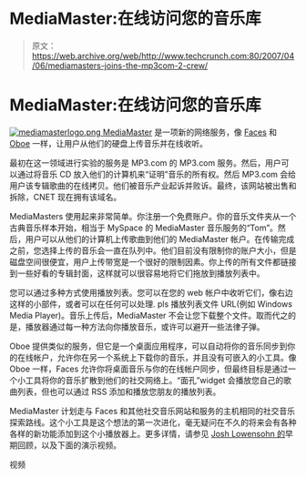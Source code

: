 # MediaMaster:在线访问您的音乐库

> 原文：<https://web.archive.org/web/http://www.techcrunch.com:80/2007/04/06/mediamasters-joins-the-mp3com-2-crew/>

# MediaMaster:在线访问您的音乐库

[![mediamasterlogo.png](img/7a4a9d4e3bbc7ad595c4bd9f8427e4b3.png) ](https://web.archive.org/web/20220629012118/http://mediamaster.com/) [MediaMaster](https://web.archive.org/web/20220629012118/http://mediamaster.com/) 是一项新的网络服务，像 [Faces](https://web.archive.org/web/20220629012118/http://www.beta.techcrunch.com/2006/08/30/facescom-could-shake-up-social-networking/) 和 [Oboe](https://web.archive.org/web/20220629012118/http://www.beta.techcrunch.com/2005/12/02/oboes-web-music-locker/) 一样，让用户从他们的硬盘上传音乐并在线收听。

最初在这一领域进行实验的服务是 MP3.com 的 MP3.com 服务。然后，用户可以通过将音乐 CD 放入他们的计算机来“证明”音乐的所有权。然后 MP3.com 会给用户该专辑歌曲的在线拷贝。他们被音乐产业起诉并败诉。最终，该网站被出售和拆除，CNET 现在拥有该域名。

MediaMasters 使用起来非常简单。你注册一个免费账户。你的音乐文件夹从一个古典音乐样本开始，相当于 MySpace 的 MediaMaster 音乐服务的“Tom”。然后，用户可以从他们的计算机上传歌曲到他们的 MediaMaster 帐户。在传输完成之前，您选择上传的音乐会一直在队列中。他们目前没有限制你的账户大小，但是磁盘空间很便宜，用户上传带宽是一个很好的限制因素。你上传的所有文件都链接到一些好看的专辑封面，这样就可以很容易地将它们拖放到播放列表中。

您可以通过多种方式使用播放列表。您可以在您的 web 帐户中收听它们，像右边这样的小部件，或者可以在任何可以处理. pls 播放列表文件 URL(例如 Windows Media Player)。音乐上传后，MediaMaster 不会让您下载整个文件。取而代之的是，播放器通过每一种方法向你播放音乐，或许可以避开一些法律子弹。

Oboe 提供类似的服务，但它是一个桌面应用程序，可以自动将你的音乐同步到你的在线帐户，允许你在另一个系统上下载你的音乐，并且没有可嵌入的小工具。像 Oboe 一样，Faces 允许你将桌面音乐与你的在线帐户同步，但最终目标是通过一个小工具将你的音乐扩散到他们的社交网络上。“面孔”widget 会播放您自己的歌曲列表，但也可以通过 RSS 添加和播放您朋友的播放列表。

MediaMaster 计划走与 Faces 和其他社交音乐网站和服务的主机相同的社交音乐探索路线。这个小工具是这个想法的第一次进化，毫无疑问在不久的将来会有各种各样的新功能添加到这个小播放器上。更多详情，请参见 [Josh Lowensohn 的](https://web.archive.org/web/20220629012118/http://www.webware.com/8301-1_109-9699994-2.html)早期回顾，以及下面的演示视频。

视频 